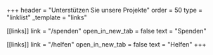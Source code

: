 +++
header = "Unterstützen Sie unsere Projekte"
order = 50
type = "linklist"
_template = "links"

[[links]]
link = "/spenden"
open_in_new_tab = false
text = "Spenden"

[[links]]
link = "/helfen"
open_in_new_tab = false
text = "Helfen"
+++

